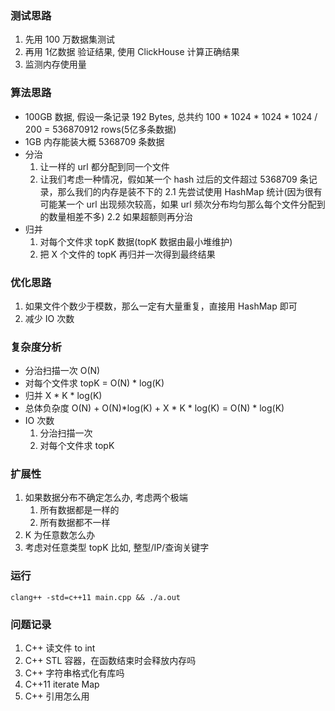 
### 测试思路
1. 先用 100 万数据集测试
2. 再用 1亿数据 验证结果, 使用 ClickHouse 计算正确结果
3. 监测内存使用量


### 算法思路
* 100GB 数据, 假设一条记录 192 Bytes, 总共约 100 * 1024 * 1024 * 1024 / 200 = 536870912 rows(5亿多条数据)
* 1GB 内存能装大概 5368709 条数据
* 分治
    1. 让一样的 url 都分配到同一个文件
    2. 让我们考虑一种情况，假如某一个 hash 过后的文件超过 5368709 条记录，那么我们的内存是装不下的
        2.1 先尝试使用 HashMap 统计(因为很有可能某一个 url 出现频次较高，如果 url 频次分布均匀那么每个文件分配到的数量相差不多)
        2.2 如果超额则再分治
* 归并
    1. 对每个文件求 topK 数据(topK 数据由最小堆维护)
    2. 把 X 个文件的 topK 再归并一次得到最终结果


### 优化思路
1. 如果文件个数少于模数，那么一定有大量重复，直接用 HashMap 即可
2. 减少 IO 次数


### 复杂度分析
* 分治扫描一次 O(N)
* 对每个文件求 topK = O(N) * log(K)
* 归并 X * K * log(K)
* 总体负杂度 O(N) + O(N)*log(K) + X * K * log(K) = O(N) * log(K)
* IO 次数
    1. 分治扫描一次
    2. 对每个文件求 topK



### 扩展性
1. 如果数据分布不确定怎么办, 考虑两个极端 
    1. 所有数据都是一样的
    2. 所有数据都不一样
2. K 为任意数怎么办
3. 考虑对任意类型 topK 比如, 整型/IP/查询关键字


### 运行
```
clang++ -std=c++11 main.cpp && ./a.out
```

### 问题记录

1. C++ 读文件 to int
2. C++ STL 容器，在函数结束时会释放内存吗
3. C++ 字符串格式化有库吗
4. C++11 iterate Map
5. C++ 引用怎么用